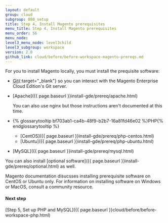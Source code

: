 ```yaml
---
layout: default
group: cloud
subgroup: 080_setup
title: Step 4, Install Magento prerequisites
menu_title: Step 4, Install Magento prerequisites
menu_order: 56
menu_node: 
level3_menu_node: level3child
level3_subgroup: workspace
version: 2.0
github_link: cloud/before/before-workspace-magento-prereqs.md
---
```


For you to install Magento locally, you must install the prequisite software:

*	[Git](https://git-scm.com/book/en/v2/Getting-Started-Installing-Git){:target="_blank"} so you can interact with the Magento Enterprise Cloud Edition's Git server.
*	[Apache]({{ page.baseurl }}install-gde/prereq/apache.html)

	You can also use nginx but those instructions aren't documented at this time.
*	{% glossarytooltip bf703ab1-ca4b-48f9-b2b7-16a81fd46e02 %}PHP{% endglossarytooltip %}

	*	[CentOS]({{ page.baseurl }}install-gde/prereq/php-centos.html)
	*	[Ubuntu]({{ page.baseurl }}install-gde/prereq/php-ubuntu.html)
*	[MySQL]({{ page.baseurl }}install-gde/prereq/mysql.html)

You can also install [optional software]({{ page.baseurl }}install-gde/prereq/optional.html) as well.

<div class="bs-callout bs-callout-info" id="info" markdown="1">
Magento documentation disucsses installing prerequisite software on CentOS or Ubuntu only. For information on installing software on Windows or MacOS, consult a community resource.
</div>

#### Next step
[Step 5, Set up PHP and MySQL]({{ page.baseurl }}cloud/before/before-workspace-php.html)